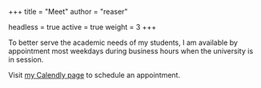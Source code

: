 +++
title = "Meet"
author = "reaser"

headless = true
active = true
weight = 3
+++

To better serve the academic needs of my students, I am available by appointment most weekdays during business hours when the university is in session.

Visit <a href="https://calendly.com/reaser"><i class="far fa-calendar" aria-hidden="true"></i> my Calendly page</a> to schedule an appointment.
